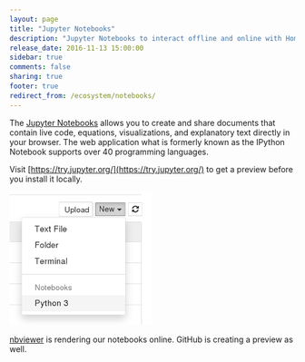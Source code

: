```yaml
---
layout: page
title: "Jupyter Notebooks"
description: "Jupyter Notebooks to interact offline and online with Home Assistant."
release_date: 2016-11-13 15:00:00
sidebar: true
comments: false
sharing: true
footer: true
redirect_from: /ecosystem/notebooks/
---
```


The [Jupyter Notebooks](http://jupyter.org/) allows you to create and share documents that contain live code, equations, visualizations, and explanatory text directly in your browser. The web application what is formerly known as the IPython Notebook supports over 40 programming languages.

Visit [https://try.jupyter.org/](https://try.jupyter.org/) to get a preview before you install it locally.

<p class='img'>
  <img src='/images/screenshots/jupyter-new.png' />
</p>

[nbviewer](http://nbviewer.jupyter.org/github/home-assistant/home-assistant-notebooks/tree/master/) is rendering our notebooks online. GitHub is creating a preview as well.
